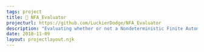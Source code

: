 ```yaml
---
tags: project
title: 🔢 NFA_Evaluator
projecturl: https://github.com/LuckierDodge/NFA_Evaluator
description: "Evaluating whether or not a Nondeterministic Finite Automata accepts or rejects different words."
date: 2018-11-09
layout: projectlayout.njk
---
```


